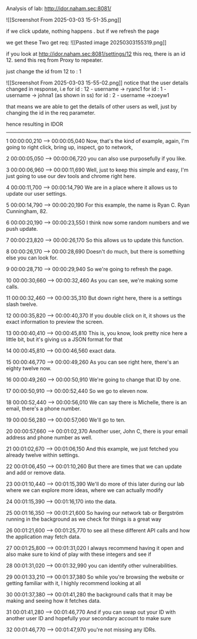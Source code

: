 Analysis of lab: http://idor.naham.sec:8081/

![[Screenshot From 2025-03-03 15-51-35.png]]

if we click update, nothing happens .
but if we refresh the page 

we get these Two get req:
![[Pasted image 20250303155319.png]]

if you look at  http://idor.naham.sec:8081/settings/12   this req,  there is an id 12.
send this req from Proxy to repeater.

just change the id from 12 to : 1 

![[Screenshot From 2025-03-03 15-55-02.png]]
notice that the user details changed in response,
i.e for id : 12 - username -> ryanc1
for id : 1 - username -> johna1   (as shown in ss)
for id : 2 - username ->zoeyw1   

that means we are able to get the details of other users as well, just by changing the id in the req parameter.

hence resulting in IDOR

---

1
00:00:00,210 --> 00:00:05,040
Now, that's the kind of example, again, I'm going to right click, bring up, inspect, go to network,

2
00:00:05,050 --> 00:00:06,720
you can also use purposefully if you like.

3
00:00:06,960 --> 00:00:11,690
Well, just to keep this simple and easy, I'm just going to use our dev tools and chrome right here.

4
00:00:11,700 --> 00:00:14,790
We are in a place where it allows us to update our user settings.

5
00:00:14,790 --> 00:00:20,190
For this example, the name is Ryan C. Ryan Cunningham, 82.

6
00:00:20,190 --> 00:00:23,550
I think now some random numbers and we push update.

7
00:00:23,820 --> 00:00:26,170
So this allows us to update this function.

8
00:00:26,170 --> 00:00:28,690
Doesn't do much, but there is something else you can look for.

9
00:00:28,710 --> 00:00:29,940
So we're going to refresh the page.

10
00:00:30,660 --> 00:00:32,460
As you can see, we're making some calls.

11
00:00:32,460 --> 00:00:35,310
But down right here, there is a settings slash twelve.

12
00:00:35,820 --> 00:00:40,370
If you double click on it, it shows us the exact information to preview the screen.

13
00:00:40,410 --> 00:00:45,810
This is, you know, look pretty nice here a little bit, but it's giving us a JSON format for that

14
00:00:45,810 --> 00:00:46,560
exact data.

15
00:00:46,770 --> 00:00:49,260
As you can see right here, there's an eighty twelve now.

16
00:00:49,260 --> 00:00:50,910
We're going to change that ID by one.

17
00:00:50,910 --> 00:00:52,440
So we go to eleven now.

18
00:00:52,440 --> 00:00:56,010
We can say there is Michelle, there is an email, there's a phone number.

19
00:00:56,280 --> 00:00:57,060
We'll go to ten.

20
00:00:57,660 --> 00:01:02,370
Another user, John C, there is your email address and phone number as well.

21
00:01:02,670 --> 00:01:06,150
And this example, we just fetched you already twelve within settings.

22
00:01:06,450 --> 00:01:10,260
But there are times that we can update and add or remove data.

23
00:01:10,440 --> 00:01:15,390
We'll do more of this later during our lab where we can explore more ideas, where we can actually modify

24
00:01:15,390 --> 00:01:16,170
into the data.

25
00:01:16,350 --> 00:01:21,600
So having our network tab or Bergström running in the background as we check for things is a great way

26
00:01:21,600 --> 00:01:25,770
to see all these different API calls and how the application may fetch data.

27
00:01:25,800 --> 00:01:31,020
I always recommend having it open and also make sure to kind of play with these integers and see if

28
00:01:31,020 --> 00:01:32,990
you can identify other vulnerabilities.

29
00:01:33,210 --> 00:01:37,380
So while you're browsing the website or getting familiar with it, I highly recommend looking at all

30
00:01:37,380 --> 00:01:41,280
the background calls that it may be making and seeing how it fetches data.

31
00:01:41,280 --> 00:01:46,770
And if you can swap out your ID with another user ID and hopefully your secondary account to make sure

32
00:01:46,770 --> 00:01:47,970
you're not missing any IDRs.